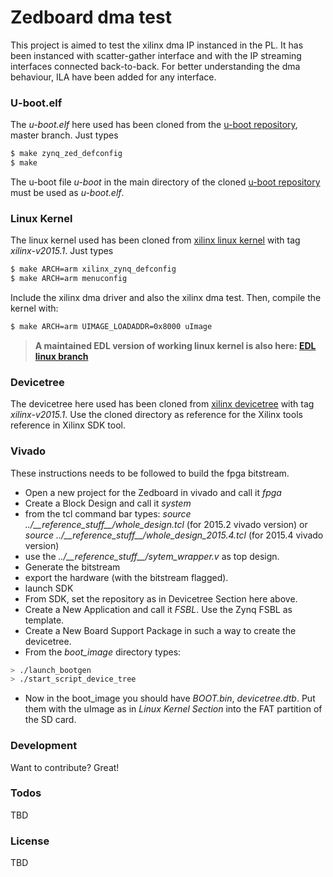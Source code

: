 # Zedboard dma test
This project is aimed to test the xilinx dma IP instanced in the PL. It has been instanced with scatter-gather interface and with the IP streaming interfaces connected back-to-back. For better understanding the dma behaviour, ILA have been added for any interface.

### U-boot.elf
The *u-boot.elf* here used has been cloned from the [u-boot repository], master branch.
Just types 
```sh
$ make zynq_zed_defconfig
$ make
```
The u-boot file *u-boot* in the main directory of the cloned [u-boot repository] must be used as *u-boot.elf*.

### Linux Kernel
The linux kernel used has been cloned from [xilinx linux kernel] with tag  *xilinx-v2015.1*.
Just types 
```sh
$ make ARCH=arm xilinx_zynq_defconfig
$ make ARCH=arm menuconfig 
```
Include the xilinx dma driver and also the xilinx dma test. Then, compile the kernel with:
```sh
$ make ARCH=arm UIMAGE_LOADADDR=0x8000 uImage
```
> __A maintained EDL version of working linux kernel is also here: [EDL linux branch]__

### Devicetree
The devicetree here used has been cloned from [xilinx devicetree] with tag *xilinx-v2015.1*.
Use the cloned directory as reference for the Xilinx tools reference in Xilinx SDK tool.

### Vivado
These instructions needs to be followed to build the fpga bitstream.
* Open a new project for the Zedboard in vivado and call it *fpga*
* Create a Block Design and call it *system*
* from the tcl command bar types: *source ../\_\_reference_stuff\_\_/whole_design.tcl* (for 2015.2 vivado version) or *source ../\_\_reference_stuff\_\_/whole_design_2015.4.tcl* (for 2015.4 vivado version)
* use the *../\_\_reference_stuff\_\_/sytem_wrapper.v* as top design.
* Generate the bitstream
* export the hardware (with the bitstream flagged).
* launch SDK
* From SDK, set the repository as in Devicetree Section here above.
* Create a New Application and call it *FSBL*. Use the Zynq FSBL as template.
* Create a New Board Support Package in such a way to create the devicetree.
* From the *boot_image* directory types:
```sh
> ./launch_bootgen
> ./start_script_device_tree
```
* Now in the boot_image you should have *BOOT.bin*, *devicetree.dtb*. Put them with the uImage as in *Linux Kernel Section* into the FAT partition of the SD card.

### Development
Want to contribute? Great!

### Todos
TBD

### License
TBD

[u-boot repository]: <https://github.com/francescodiotalevi/u-boot-xlnx>
[xilinx linux kernel]: <https://github.com/Xilinx/linux-xlnx.git>
[EDL linux branch]: <https://github.com/andreamerello/linux-zynq-stable/tree/P2016_I01_xilinx_dma_test>
[xilinx devicetree]: <https://github.com/Xilinx/device-tree-xlnx>
